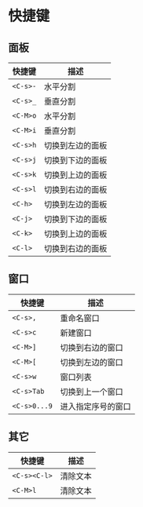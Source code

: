 # 快捷键

## 面板

| 快捷键   | 描述             | 
| -------- | ---------------- | 
| `<C-s>-` | 水平分割         |
| `<C-s>_` | 垂直分割         |
| `<C-M>o` | 水平分割         |
| `<C-M>i` | 垂直分割         |
| `<C-s>h` | 切换到左边的面板 |
| `<C-s>j` | 切换到下边的面板 |
| `<C-s>k` | 切换到上边的面板 |
| `<C-s>l` | 切换到右边的面板 |
| `<C-h>`  | 切换到左边的面板 |
| `<C-j>`  | 切换到下边的面板 |
| `<C-k>`  | 切换到上边的面板 |
| `<C-l>`  | 切换到右边的面板 |

## 窗口

| 快捷键       | 描述               |
| ------------ | ------------------ |
| `<C-s>,`     | 重命名窗口         |
| `<C-s>c`     | 新建窗口           |
| `<C-M>]`     | 切换到右边的窗口   |
| `<C-M>[`     | 切换到左边的窗口   |
| `<C-s>w`     | 窗口列表           |
| `<C-s>Tab`   | 切换到上一个窗口   |
| `<C-s>0...9` | 进入指定序号的窗口 |


## 其它

| 快捷键       | 描述     | 
| ------------ | -------- | 
| `<C-s><C-l>` | 清除文本 |
| `<C-M>l`     | 清除文本 |

